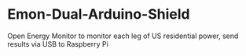 # Emon-Dual-Arduino-Shield
Open Energy Monitor to monitor each leg of US residential power, send results via USB to Raspberry Pi
